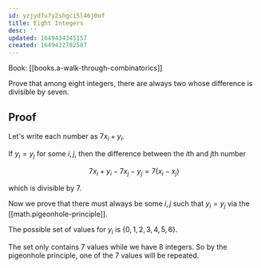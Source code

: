 ```yaml
---
id: yzjyd7u7y2shgci5l46j0of
title: Eight Integers
desc: ''
updated: 1649434345157
created: 1649432782587
---
```


Book: [[books.a-walk-through-combinatorics]]

Prove that among eight integers, there are always two whose difference is divisible by seven.

## Proof

Let's write each number as $7x_i+y_i$.

If $y_i = y_j$ for some $i, j$, then the difference between the $i$th and $j$th number

$$
7x_i + y_i - 7x_j - y_j = 7(x_i - x_j)
$$

which is divisible by $7$.

Now we prove that there must always be some $i, j$ such that $y_i = y_j$ via the [[math.pigeonhole-principle]].

The possible set of values for $y_i$ is $\{0, 1, 2, 3, 4, 5, 6\}$.

The set only contains $7$ values while we have $8$ integers. So by the pigeonhole principle, one of the $7$ values will be repeated.
